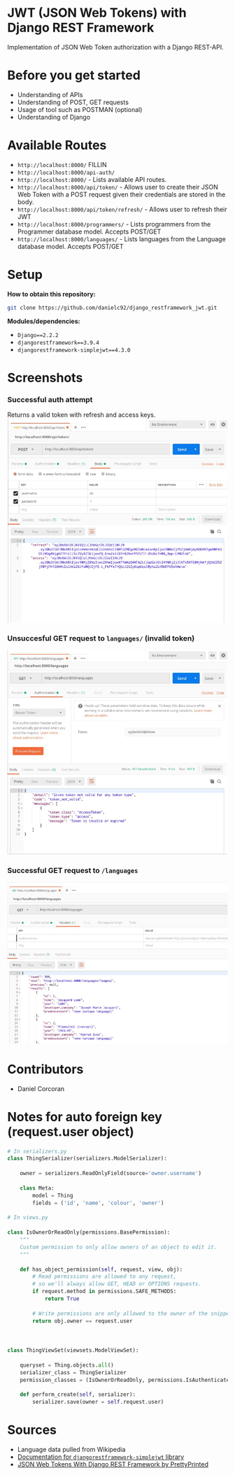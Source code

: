 # JWT (JSON Web Tokens) with Django REST Framework
Implementation of JSON Web Token authorization with a Django REST-API.

# Before you get started
- Understanding of APIs
- Understanding of POST, GET requests
- Usage of tool such as POSTMAN (optional)
- Understanding of Django

# Available Routes
- `http://localhost:8000/` FILLIN
- `http://localhost:8000/api-auth/`
- `http://localhost:8000/` - Lists available API routes.
- `http://localhost:8000/api/token/` - Allows user to create their JSON Web Token with a POST request given their credentials are stored in the body.
- `http://localhost:8000/api/token/refresh/` - Allows user to refresh their JWT 
- `http://localhost:8000/programmers/` - Lists programmers from the Programmer database model. Accepts POST/GET
- `http://localhost:8000/languages/` - Lists languages from the Language database model. Accepts POST/GET

# Setup
**How to obtain this repository:**
```sh
git clone https://github.com/danielc92/django_restframework_jwt.git
```

**Modules/dependencies:**
- `Django==2.2.2`
- `djangorestframework==3.9.4`
- `djangorestframework-simplejwt==4.3.0`

# Screenshots

### Successful auth attempt
Returns a valid token with refresh and access keys.
![Successful authorization attempt](https://github.com/danielc92/django_restframework_jwt/blob/master/screenshots/auth-attempt.jpg) 

### Unsuccesful GET request to `languages/` (invalid token)
![Wrong token provided with GET request](https://github.com/danielc92/django_restframework_jwt/blob/master/screenshots/wrong-token.jpg) 

### Successful GET request to `/languages`
![Successful languages GET request](https://github.com/danielc92/django_restframework_jwt/blob/master/screenshots/languages-get.jpg) 

# Contributors
- Daniel Corcoran

# Notes for auto foreign key (request.user object)
```python
# In serializers.py
class ThingSerializer(serializers.ModelSerializer):

    owner = serializers.ReadOnlyField(source='owner.username')

    class Meta:
        model = Thing
        fields = ('id', 'name', 'colour', 'owner')

# In views.py

class IsOwnerOrReadOnly(permissions.BasePermission):
    """
    Custom permission to only allow owners of an object to edit it.
    """

    def has_object_permission(self, request, view, obj):
        # Read permissions are allowed to any request,
        # so we'll always allow GET, HEAD or OPTIONS requests.
        if request.method in permissions.SAFE_METHODS:
            return True

        # Write permissions are only allowed to the owner of the snippet.
        return obj.owner == request.user



class ThingViewSet(viewsets.ModelViewSet):

    queryset = Thing.objects.all()
    serializer_class = ThingSerializer
    permission_classes = (IsOwnerOrReadOnly, permissions.IsAuthenticated,)

    def perform_create(self, serializer):
        serializer.save(owner = self.request.user)
```


# Sources
- Language data pulled from Wikipedia
- [Documentation for `djangorestframework-simplejwt` library](https://pypi.org/project/djangorestframework-simplejwt/)
- [JSON Web Tokens With Django REST Framework by PrettyPrinted](https://www.youtube.com/watch?v=Fhcn2qx-4VQ)
